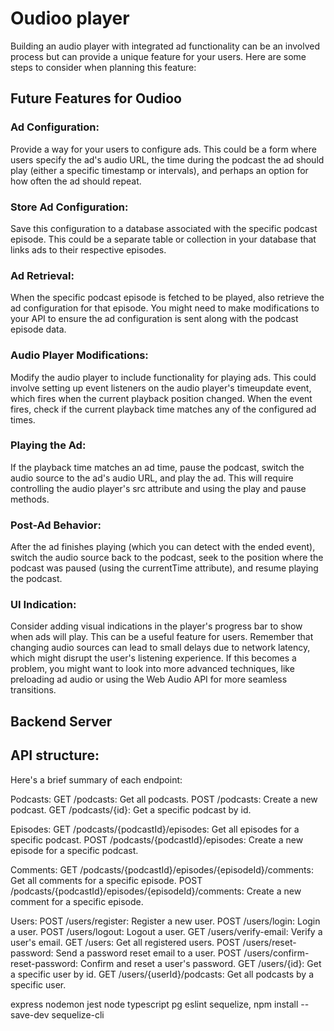 # Oudioo player
Building an audio player with integrated ad functionality can be an involved process but can provide a unique feature for your users. Here are some steps to consider when planning this feature:

## Future Features for  Oudioo
### Ad Configuration: 
Provide a way for your users to configure ads. This could be a form where users specify the ad's audio URL, the time during the podcast the ad should play (either a specific timestamp or intervals), and perhaps an option for how often the ad should repeat.

### Store Ad Configuration: 
Save this configuration to a database associated with the specific podcast episode. This could be a separate table or collection in your database that links ads to their respective episodes.

### Ad Retrieval: 
When the specific podcast episode is fetched to be played, also retrieve the ad configuration for that episode. You might need to make modifications to your API to ensure the ad configuration is sent along with the podcast episode data.

### Audio Player Modifications: 
Modify the audio player to include functionality for playing ads. This could involve setting up event listeners on the audio player's timeupdate event, which fires when the current playback position changed. When the event fires, check if the current playback time matches any of the configured ad times.

### Playing the Ad: 
If the playback time matches an ad time, pause the podcast, switch the audio source to the ad's audio URL, and play the ad. This will require controlling the audio player's src attribute and using the play and pause methods.

### Post-Ad Behavior: 
After the ad finishes playing (which you can detect with the ended event), switch the audio source back to the podcast, seek to the position where the podcast was paused (using the currentTime attribute), and resume playing the podcast.

### UI Indication: 
Consider adding visual indications in the player's progress bar to show when ads will play. This can be a useful feature for users.
Remember that changing audio sources can lead to small delays due to network latency, which might disrupt the user's listening experience. If this becomes a problem, you might want to look into more advanced techniques, like preloading ad audio or using the Web Audio API for more seamless transitions.











## Backend Server
API structure:
---
Here's a brief summary of each endpoint:

Podcasts:
GET /podcasts: Get all podcasts.
POST /podcasts: Create a new podcast.
GET /podcasts/{id}: Get a specific podcast by id.

Episodes:
GET /podcasts/{podcastId}/episodes: Get all episodes for a specific podcast.
POST /podcasts/{podcastId}/episodes: Create a new episode for a specific podcast.

Comments:
GET /podcasts/{podcastId}/episodes/{episodeId}/comments: Get all comments for a specific episode.
POST /podcasts/{podcastId}/episodes/{episodeId}/comments: Create a new comment for a specific episode.

Users:
POST /users/register: Register a new user.
POST /users/login: Login a user.
POST /users/logout: Logout a user.
GET /users/verify-email: Verify a user's email.
GET /users: Get all registered users.
POST /users/reset-password: Send a password reset email to a user.
POST /users/confirm-reset-password: Confirm and reset a user's password.
GET /users/{id}: Get a specific user by id.
GET /users/{userId}/podcasts: Get all podcasts by a specific user.










express
nodemon
jest
node
typescript
pg
eslint
sequelize, npm install --save-dev sequelize-cli